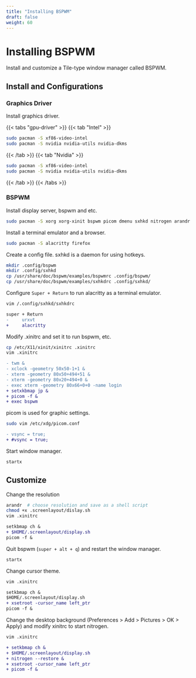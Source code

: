 ```yaml
---
title: "Installing BSPWM"
draft: false
weight: 60
---
```


# Installing BSPWM

Install and customize a Tile-type window manager called BSPWM.

## Install and Configurations

### **Graphics Driver**

Install graphics driver.

{{< tabs "gpu-driver" >}}
{{< tab "Intel" >}}

```sh
sudo pacman -S xf86-video-intel
sudo pacman -S nvidia nvidia-utils nvidia-dkms
```

{{< /tab >}}
{{< tab "Nvidia" >}}

```sh
sudo pacman -S xf86-video-intel
sudo pacman -S nvidia nvidia-utils nvidia-dkms
```

{{< /tab >}}
{{< /tabs >}}

### **BSPWM**

Install display server, bspwm and etc.

```sh
sudo pacman -S xorg xorg-xinit bspwm picom dmenu sxhkd nitrogen arandr
```

Install a terminal emulator and a browser.

```sh
sudo pacman -S alacritty firefox
```

Create a config file. sxhkd is a daemon for using hotkeys.

```sh
mkdir .config/bspwm
mkdir .config/sxhkd
cp /usr/share/doc/bspwm/examples/bspwmrc .config/bspwm/
cp /usr/share/doc/bspwm/examples/sxhkdrc .config/sxhkd/
```

Configure `Super + Return` to run alacritty as a terminal emulator.

```sh
vim /.config/sxhkd/sxhkdrc
```

```diff
super + Return
-     urxvt
+     alacritty
```

Modify .xinitrc and set it to run bspwm, etc.

```sh
cp /etc/X11/xinit/xinitrc .xinitrc
vim .xinitrc
```

```diff
- twm &
- xclock -geometry 50x50-1+1 &
- xterm -geometry 80x50+494+51 &
- xterm -geometry 80x20+494+0 &
- exec xterm -geometry 80x66+0+0 -name login
+ setxkbmap jp &
+ picom -f &
+ exec bspwm
```

picom is used for graphic settings.

```sh
sudo vim /etc/xdg/picom.conf
```

```diff
- vsync = true;
+ #vsync = true;
```

Start window manager.

```sh
startx
```

## Customize

Change the resolution

```sh
arandr  # choose resolution and save as a shell script
chmod +x .screenlayout/dislay.sh
vim .xinitrc
```

```diff
setkbmap ch &
+ $HOME/.screenlayout/display.sh
picom -f &
```

Quit bspwm (`super + alt + q`) and restart the window manager.

```sh
startx
```

Change cursor theme.

```sh
vim .xinitrc
```

```diff
setkbmap ch &
$HOME/.screenlayout/display.sh
+ xsetroot -cursor_name left_ptr
picom -f &
```

Change the desktop background (Preferences > Add > Pictures > OK > Apply) and modify xinitrc to start nitrogen.

```sh
vim .xinitrc
```

```diff
+ setkbmap ch &
+ $HOME/.screenlayout/display.sh
+ nitrogen --restore &
+ xsetroot -cursor_name left_ptr
+ picom -f &
```
